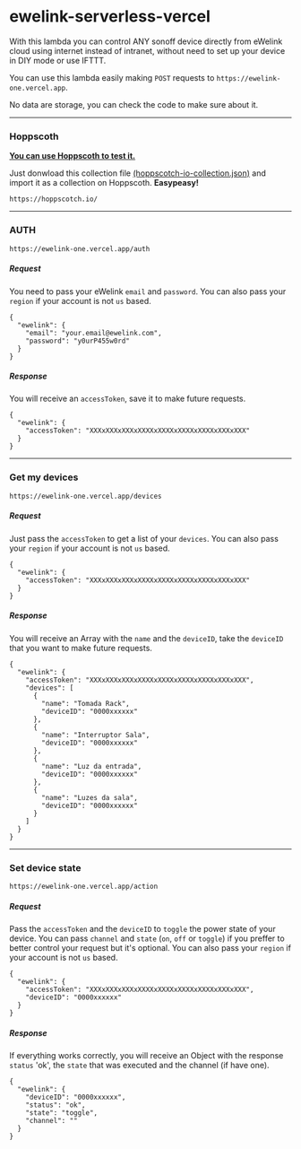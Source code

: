 # ewelink-serverless-vercel

With this lambda you can control ANY sonoff device directly from eWelink cloud using internet instead of intranet, without need to set up your device in DIY mode or use IFTTT.

You can use this lambda easily making `POST` requests to `https://ewelink-one.vercel.app`.

No data are storage, you can check the code to make sure about it.

---
### Hoppscoth
**[You can use Hoppscoth to test it.](https://hoppscotch.io/?method=POST&url=https://ewelink-one.vercel.app&path=/auth&contentType=application/json&rawParams=%7B%0A%20%20%22ewelink%22:%20%7B%0A%20%20%20%20%22email%22:%20%22your.email@ewelink.com%22,%0A%20%20%20%20%22password%22:%20%22y0urP455w0rd%22%0A%20%20%7D%0A%7D)**

Just donwload this collection file [(hoppscotch-io-collection.json)](https://raw.githubusercontent.com/cyberlabsai/ewelink-serverless-vercel/master/hoppscotch-io-collection.json) and import it as a collection on Hoppscoth. **Easypeasy!**
```
https://hoppscotch.io/
```

---
### AUTH
```
https://ewelink-one.vercel.app/auth
```
##### Request
You need to pass your eWelink `email` and `password`. You can also pass your `region` if your account is not `us` based.
```
{
  "ewelink": {
    "email": "your.email@ewelink.com",
    "password": "y0urP455w0rd"
  }
}
```

##### Response
You will receive an `accessToken`, save it to make future requests.
```
{
  "ewelink": {
    "accessToken": "XXXxXXXxXXXxXXXXxXXXXxXXXXxXXXXxXXXxXXX"
  }
}
```

---
### Get my devices
```
https://ewelink-one.vercel.app/devices
```
##### Request
Just pass the `accessToken` to get a list of your `devices`. You can also pass your `region` if your account is not `us` based.
```
{
  "ewelink": {
    "accessToken": "XXXxXXXxXXXxXXXXxXXXXxXXXXxXXXXxXXXxXXX"
  }
}
```

##### Response
You will receive an Array with the `name` and the `deviceID`, take the `deviceID` that you want to make future requests.
```
{
  "ewelink": {
    "accessToken": "XXXxXXXxXXXxXXXXxXXXXxXXXXxXXXXxXXXxXXX",
    "devices": [
      {
        "name": "Tomada Rack",
        "deviceID": "0000xxxxxx"
      },
      {
        "name": "Interruptor Sala",
        "deviceID": "0000xxxxxx"
      },
      {
        "name": "Luz da entrada",
        "deviceID": "0000xxxxxx"
      },
      {
        "name": "Luzes da sala",
        "deviceID": "0000xxxxxx"
      }
    ]
  }
}
```

---
### Set device state
```
https://ewelink-one.vercel.app/action
```
##### Request
Pass the `accessToken` and the `deviceID` to `toggle` the power state of your device. You can pass `channel` and `state` (`on`, `off` or `toggle`) if you preffer to better control your request but it's optional. You can also pass your `region` if your account is not `us` based.
```
{
  "ewelink": {
    "accessToken": "XXXxXXXxXXXxXXXXxXXXXxXXXXxXXXXxXXXxXXX",
    "deviceID": "0000xxxxxx"
  }
}
```

##### Response
If everything works correctly, you will receive an Object with the response `status` 'ok', the `state` that was executed and the channel (if have one).
```
{
  "ewelink": {
    "deviceID": "0000xxxxxx",
    "status": "ok",
    "state": "toggle",
    "channel": ""
  }
}
```
